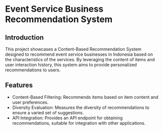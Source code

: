 # **Event Service Business Recommendation System**

## **Introduction**
This project showcases a Content-Based Recommendation System designed to recommend event service businesses in Indonesia based on the characteristics of the services. By leveraging the content of items and user interaction history, this system aims to provide personalized recommendations to users.

## **Features**
*  Content-Based Filtering: Recommends items based on item content and user preferences.
*  Diversity Evaluation: Measures the diversity of recommendations to ensure a varied set of suggestions.
*  API Integration: Provides an API endpoint for obtaining recommendations, suitable for integration with other applications.
